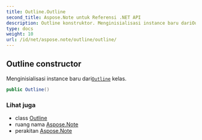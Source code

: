 ```yaml
---
title: Outline.Outline
second_title: Aspose.Note untuk Referensi .NET API
description: Outline konstruktor. Menginisialisasi instance baru dariOutline kelas.
type: docs
weight: 10
url: /id/net/aspose.note/outline/outline/
---
```

## Outline constructor

Menginisialisasi instance baru dari[`Outline`](../) kelas.

```csharp
public Outline()
```

### Lihat juga

* class [Outline](../)
* ruang nama [Aspose.Note](../../outline/)
* perakitan [Aspose.Note](../../../)


